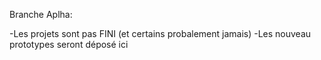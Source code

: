 Branche Aplha:

-Les projets sont pas FINI (et certains probalement jamais)
-Les nouveau prototypes seront déposé ici
